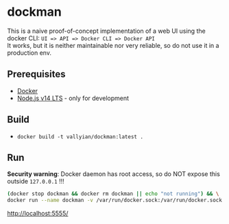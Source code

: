 # dockman

This is a naive proof-of-concept implementation of a web UI using the docker CLI: `UI => API => Docker CLI => Docker API`  
It works, but it is neither maintainable nor very reliable, so do not use it in a production env.  

## Prerequisites

* [Docker](https://docs.docker.com/get-docker/)
* [Node.js v14 LTS](https://nodejs.org/en/) - only for development

## Build

* `docker build -t vallyian/dockman:latest .`

## Run

**Security warning**: Docker daemon has root access, so do NOT expose this outside `127.0.0.1` !!!

```sh
(docker stop dockman && docker rm dockman || echo "not running") && \
docker run --name dockman -v /var/run/docker.sock:/var/run/docker.sock -p 127.0.0.1:5555:5555 --pull always --restart=always -d vallyian/dockman:latest
```

[http://localhost:5555/](http://localhost:5555/)
